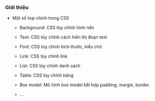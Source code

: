 ### Giới thiệu

- Một số loại chính trong CSS

	+ Background: CSS tùy chỉnh hình nền
	
	+ Text: CSS tùy chỉnh cách hiển thị đoạn text
	
	+ Font: CSS tùy chỉnh kích thước, kiểu chữ
	
	+ Link: CSS tùy chỉnh link
	
	+ List: CSS tùy chỉnh danh sách
	
	+ Table: CSS tùy chỉnh bảng
	
	+ Box model: Mô hình box model kết hợp padding, 
	margin, border.
	
	+ ...
